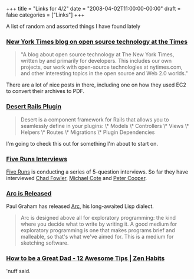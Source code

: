 +++
title = "Links for 4/2"
date = "2008-04-02T11:00:00-00:00"
draft = false
categories = ["Links"]
+++

A list of random and assorted things I have found lately

### [New York Times blog on open source technology at the Times](http://open.blogs.nytimes.com/)

> "A blog about open source technology at The New York Times, written by
> and primarily for developers. This includes our own projects, our work
> with open-source technologies at nytimes.com, and other interesting
> topics in the open source and Web 2.0 worlds."

There are a lot of nice posts in there, including one on how they used
EC2 to convert their archives to PDF.

### [Desert Rails Plugin](http://pivotalrb.rubyforge.org/svn/desert/trunk/README)

<blockquote>
Desert is a component framework for Rails that allows you to seamlessly
define in your plugins: \* Models \* Controllers \* Views \* Helpers \*
Routes \* Migrations \* Plugin Dependencies

</blockquote>
I'm going to check this out for something I'm about to start on.

### [Five Runs Interviews](http://blog.fiveruns.com/takefive)

[Five Runs](http://www.fiveruns.com) is conducting a series of
5-question interviews. So far they have interviewed [Chad
Fowler](http://www.chadfowler.com), [Michael
Cote](http://www.redmonk.com/cote/) and [Peter
Cooper](http://www.petercooper.co.uk).

### [Arc is Released](http://paulgraham.com/arc0.html)

Paul Graham has released [Arc](http://www.arclanguage.org), his
long-awaited Lisp dialect.

> Arc is designed above all for exploratory programming: the kind where
> you decide what to write by writing it. A good medium for exploratory
> programming is one that makes programs brief and malleable, so that's
> what we've aimed for. This is a medium for sketching software.

### [How to be a Great Dad - 12 Awesome Tips | Zen Habits](http://zenhabits.net/2007/05/how-to-be-a-great-dad-12-awesome-tips/)

'nuff said.

